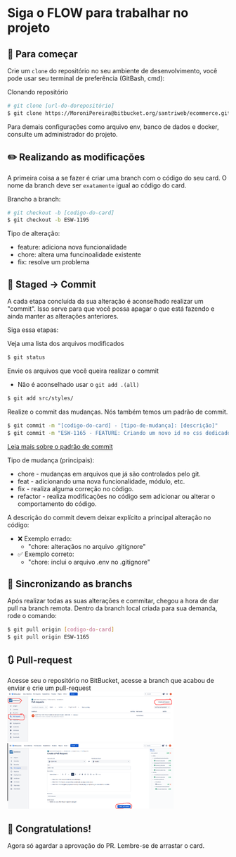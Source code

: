 # **Siga o FLOW para trabalhar no projeto**


## **🔀 Para começar**
Crie um  `clone` do repositório no seu ambiente de desenvolvimento, você pode usar seu terminal de preferência (GitBash, cmd):

Clonando repositório

```Bash
# git clone [url-do-dorepositório]
$ git clone https://MoroniPereira@bitbucket.org/santriweb/ecommerce.git
```

Para demais configurações como arquivo env, banco de dados e docker, consulte um administrador do projeto.


## **✏️ Realizando as modificações**
A primeira coisa a se fazer é criar uma branch com o código do seu card. O nome da branch deve ser `exatamente` igual ao código do card. 

Brancho a branch:
```Bash
# git checkout -b [codigo-do-card]
$ git checkout -b ESW-1195
```

Tipo de alteração:
- feature: adiciona nova funcionalidade
- chore: altera uma funcinoalidade existente
- fix: resolve um problema

## **💾 Staged -> Commit**
A cada etapa concluída da sua alteração é aconselhado realizar um "commit". Isso serve para que você possa apagar o que está fazendo e ainda manter as alterações anteriores.

Siga essa etapas:

Veja uma lista dos arquivos modificados
```Bash
$ git status
```

Envie os arquivos que você queira realizar o commit
- Não é aconselhado usar o `git add .(all)`
```Bash
$ git add src/styles/
```

Realize o commit das mudanças. Nós também temos um padrão de commit.

```Bash
$ git commit -m "[codigo-do-card] - [tipo-de-mudança]: [descrição]"
$ git commit -m "ESW-1165 - FEATURE: Criando um novo id no css dedicado ao componente criado"  
```
[Leia mais sobre o padrão de commit](https://dev.to/renatoadorno/padroes-de-commits-commit-patterns-41co)

Tipo de mudança (principais):
  - chore - mudanças em arquivos que já são controlados pelo git.
  - feat - adicionando uma nova funcionalidade, módulo, etc.
  - fix - realiza alguma correção no código.
  - refactor - realiza modificações no código sem adicionar ou alterar o comportamento do código.

A descrição do commit devem deixar explícito a principal alteração no código:

- ❌ Exemplo errado:
  - "chore: alteraçãos no arquivo .gitignore"
- ✅ Exemplo correto:
  - "chore: inclui o arquivo .env no .gitignore"

## **🔄 Sincronizando as branchs**
Após realizar todas as suas alterações e commitar, chegou a hora de dar pull na branch remota.
Dentro da branch local criada para sua demanda, rode o comando:

```Bash
$ git pull origin [codigo-do-card]
$ git pull origin ESW-1165
```

## **🔃 Pull-request**
Acesse seu o repositório no BitBucket, acesse a branch que acabou de enviar e crie um pull-request
<img width="75%" src="img1.png" />
<img width="75%" src="img2.png" />

## **🎊 Congratulations!**
Agora só agardar a aprovação do PR.
Lembre-se de arrastar o card.
